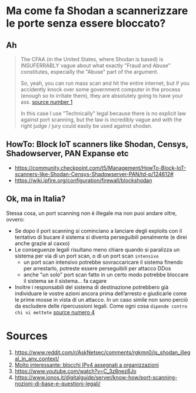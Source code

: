 # Ma come fa Shodan a scannerizzare le porte senza essere bloccato?

## Ah

> The CFAA (in the United States, where Shodan is based) is INSUFERRABLY vague about what exactly "Fraud and Abuse" constitutes, especially the "Abuse" part of the argument.
>
> So, yeah, you can run mass scan and hit the entire internet, but if you accidently knock over some government computer in the process (enough so to irritate them), they are absolutely going to have your ass. [source number 1](#sources)
>
> In this case I use "Technically" legal because there is no explicit law against port scanning, but the law is incredibly vague and with the right judge / jury could easily be used against shodan.

## HowTo: Block IoT scanners like Shodan, Censys, Shadowserver, PAN Expanse etc

- <https://community.checkpoint.com/t5/Management/HowTo-Block-IoT-scanners-like-Shodan-Censys-Shadowserver-PAN/td-p/124612#>
- <https://wiki.ipfire.org/configuration/firewall/blockshodan>

## Ok, ma in Italia?

Stessa cosa, un port scanning non è illegale ma non puoi andare oltre, ovvero:

- Se dopo il port scanning si cominciano a lanciare degli exploits con il tentativo di bucare il sistema si diventa perseguibili penalmente (e direi anche grazie al caxxo)
- Le conseguenze legali risultano meno chiare quando si paralizza un sistema per via di un port scan, o di un port scan `intensivo`
    - un port scan intensivo potrebbe sovraccaricare il sistema finendo per arrestarlo, potreste essere perseguibili per attacco DDos
    - anche "un solo" port scan fatto in un certo modo potrebbe bloccare il sistema se il sistema... fa cagare
- Inoltre i responsabili del sistema di destinazione potrebbero già individuare le vostre azioni ancora prima dell’arresto e giudicarle come le prime mosse in vista di un attacco. In un caso simile non sono perciò da escludere delle ripercussioni legali. Come ogni cosa `dipende contro chi vi mettete` [source numero 4](#sources)

# Sources

1. <https://www.reddit.com/r/AskNetsec/comments/rgkmn0/is_shodan_illegal_in_any_context/>
2. [Molto interessante: blocchi IPv4 assegnati a organizzazioni](https://en.wikipedia.org/wiki/List_of_assigned_/8_IPv4_address_blocks)
3. <https://www.youtube.com/watch?v=C_3z8nez8Jo>
4. <https://www.ionos.it/digitalguide/server/know-how/port-scanning-nozioni-di-base-e-questioni-legali/>
